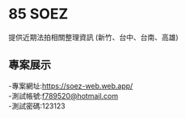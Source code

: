 # 85 SOEZ
提供近期法拍相關整理資訊 (新竹、台中、台南、高雄)

## 專案展示
-專案網址:https://soez-web.web.app/ 
<br/>
-測試帳號:f789520@hotmail.com 
<br/>
-測試密碼:123123 
<br/>
